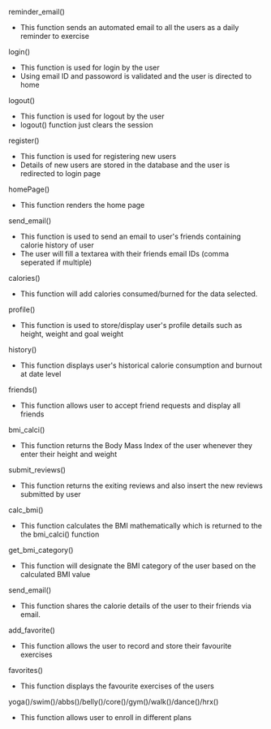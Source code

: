 reminder_email()
- This function sends an automated email to all the users as a daily reminder to exercise

login()
- This function is used for login by the user
- Using email ID and passoword is validated and the user is directed to home

logout()
- This function is used for logout by the user
- logout() function just clears the session

register()
- This function is used for registering new users
- Details of new users are stored in the database and the user is redirected to login page

homePage()
- This function renders the home page

send_email()
- This function is used to send an email to user's friends containing calorie history of user
- The user will fill a textarea with their friends email IDs (comma seperated if multiple)

calories()
- This function will add calories consumed/burned for the data selected.

profile()
- This function is used to store/display user's profile details such as height, weight and goal weight

history()
- This function displays user's historical calorie consumption and burnout at date level

friends()
- This function allows user to accept friend requests and display all friends

bmi_calci()
- This function returns the Body Mass Index of the user whenever they enter their height and weight

submit_reviews()
- This function returns the exiting reviews and also insert the new reviews submitted by user

calc_bmi()
- This function calculates the BMI mathematically which is returned to the the bmi_calci() function

get_bmi_category()
- This function will designate the BMI category of the user based on the calculated BMI value

send_email()
- This function shares the calorie details of the user to their friends via email.

add_favorite()
- This function allows the user to record and store their favourite exercises

favorites()
- This function displays the favourite exercises of the users

yoga()/swim()/abbs()/belly()/core()/gym()/walk()/dance()/hrx()
- This function allows user to enroll in different plans
